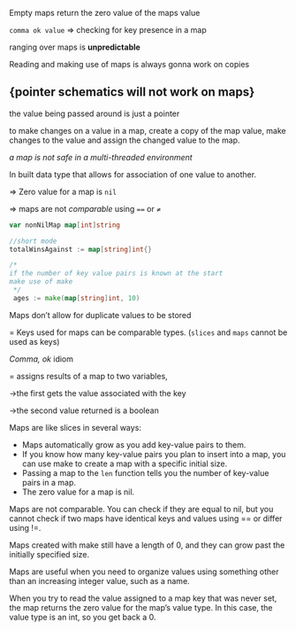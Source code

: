 
Empty maps return the zero value of the maps value

`comma ok value` => checking for key presence in a map

ranging over maps is __unpredictable__ 

Reading and making use of maps is always gonna work on copies 
 ## {pointer schematics will not work on maps}
 the value being passed around is just a pointer

to make changes on a value in a map, create a copy of the map value, make changes to the value and assign the changed value to the map.

_a map is not safe in a multi-threaded environment_

In built data type that allows for association of one value to another.

⇒ Zero value for a map is `nil`

⇒ maps are not *comparable* using `==` or `≠`

```go
var nonNilMap map[int]string

//short mode
totalWinsAgainst := map[string]int{}

/* 
if the number of key value pairs is known at the start
make use of make
 */
 ages := make(map[string]int, 10)
```

Maps don’t allow for duplicate values to be stored

= Keys used for maps can be comparable types. (`slices` and `maps` cannot be used as keys)

_Comma, ok_ idiom

= assigns results of a map to two variables,

→the first gets the value associated with the key

→the second value returned is a boolean

Maps are like slices in several ways:
* Maps automatically grow as you add key-value pairs to them.
* If you know how many key-value pairs you plan to insert into a map, you can use make to create a map with a specific initial size.
* Passing a map to the `len` function tells you the number of key-value pairs in a map.
* The zero value for a map is nil.

Maps are not comparable. You can check if they are equal to nil, but you cannot check if two maps have identical keys and values using == or differ using !=.

Maps created with make still have a length of 0, and they can grow past the initially specified size.

Maps are useful when you need to organize values using something other than an increasing integer value, such as a name.

When you try to read the value assigned to a map key that was never set, the map returns the zero value for the map’s value type. In this case, the value type is an int, so you get back a 0.